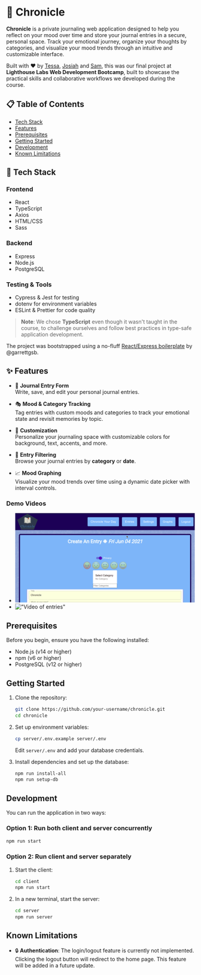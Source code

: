 # 📓 Chronicle

**Chronicle** is a private journaling web application designed to help you reflect on your mood over time and store your journal entries in a secure, personal space. Track your emotional journey, organize your thoughts by categories, and visualize your mood trends through an intuitive and customizable interface.

Built with ❤️ by [Tessa](https://github.com/TeyyaM), [Josiah](https://github.com/J-pilon) and [Sam](https://github.com/brackish888), this was our final project at **Lighthouse Labs Web Development Bootcamp**, built to showcase the practical skills and collaborative workflows we developed during the course.

## 📋 Table of Contents
- [Tech Stack](#-tech-stack)
- [Features](#-features)
- [Prerequisites](#-prerequisites)
- [Getting Started](#getting-started)
- [Development](#development)
- [Known Limitations](#known-limitations)

## 🚀 Tech Stack

### Frontend
- React
- TypeScript
- Axios
- HTML/CSS
- Sass

### Backend
- Express
- Node.js
- PostgreSQL

### Testing & Tools
- Cypress & Jest for testing
- dotenv for environment variables
- ESLint & Prettier for code quality

> **Note**: We chose **TypeScript** even though it wasn't taught in the course, to challenge ourselves and follow best practices in type-safe application development.

The project was bootstrapped using a no-fluff [React/Express boilerplate](https://github.com/garrettgsb/no-fluff-react-express) by @garrettgsb.

## ✨ Features

- 📝 **Journal Entry Form**  
  Write, save, and edit your personal journal entries.

- 🎭 **Mood & Category Tracking**  
  Tag entries with custom moods and categories to track your emotional state and revisit memories by topic.

- 🎨 **Customization**  
  Personalize your journaling space with customizable colors for background, text, accents, and more.

- 📅 **Entry Filtering**  
  Browse your journal entries by **category** or **date**.

- 📈 **Mood Graphing**  
  Visualize your mood trends over time using a dynamic date picker with interval controls.

### Demo Videos
- !["Video of homepage"](https://raw.githubusercontent.com/J-pilon/Chronicle/21b4b3a94747dbadd7ac047fe378ccafc300b2d0/docs/Peek%202021-06-04%2017-03.gif)
- !["Video of entries"](https://raw.githubusercontent.com/J-pilon/Chronicle/21b4b3a94747dbadd7ac047fe378ccafc300b2d0/docs/Peek%202021-06-04%2017-10.gif)

## Prerequisites

Before you begin, ensure you have the following installed:
- Node.js (v14 or higher)
- npm (v6 or higher)
- PostgreSQL (v12 or higher)

## Getting Started

1. Clone the repository:
   ```bash
   git clone https://github.com/your-username/chronicle.git
   cd chronicle
   ```

2. Set up environment variables:
   ```bash
   cp server/.env.example server/.env
   ```
   Edit `server/.env` and add your database credentials.

3. Install dependencies and set up the database:
   ```bash
   npm run install-all
   npm run setup-db
   ```

## Development

You can run the application in two ways:

### Option 1: Run both client and server concurrently
```bash
npm run start
```

### Option 2: Run client and server separately
1. Start the client:
   ```bash
   cd client
   npm run start
   ```

2. In a new terminal, start the server:
   ```bash
   cd server
   npm run server
   ```

## Known Limitations

- 🔒 **Authentication**: The login/logout feature is currently not implemented. Clicking the logout button will redirect to the home page. This feature will be added in a future update.
